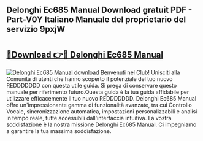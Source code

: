 ## Delonghi Ec685 Manual Download gratuit PDF - Part-V0Y Italiano Manuale del proprietario del servizio 9pxjW

# <h2><a href="http://df9mnpw.blite.top/?on=Delonghi+Ec685+Manual">🔗Download 👉🔴 Delonghi Ec685 Manual</a></h2>

[![Delonghi Ec685 Manual download](https://i.imgur.com/lujVjoI.png)](http://df9mnpw.blite.top/?on=Delonghi+Ec685+Manual)
Benvenuti nel Club! Unisciti alla Comunità di utenti che hanno scoperto il potenziale del tuo nuovo REDDDDDDD con questa utile guida. Si prega di conservare questo manuale per riferimento futuro.Questa guida è la tua guida affidabile per utilizzare efficacemente il tuo nuovo REDDDDDDD. Delonghi Ec685 Manual offre un'impressionante gamma di funzionalità avanzate, tra cui Controllo Vocale, sincronizzazione automatica, impostazioni personalizzabili e analisi in tempo reale, tutte accessibili dall'interfaccia intuitiva. La vostra soddisfazione è la nostra missione Delonghi Ec685 Manual. Ci impegniamo a garantire la tua massima soddisfazione.
